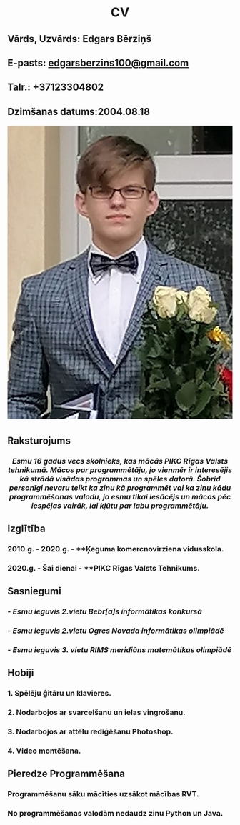 # <div align="center">CV</div>
## Vārds, Uzvārds: Edgars Bērziņš
## E-pasts: edgarsberzins100@gmail.com
## Talr.: +37123304802
## Dzimšanas datums:2004.08.18
###### ![image of me](Image.jpg)

## Raksturojums
### <div align="center">*Esmu 16 gadus vecs skolnieks, kas mācās PIKC Rīgas Valsts tehnikumā. Mācos par programmētāju, jo vienmēr ir interesējis kā strādā visādas programmas un spēles datorā. Šobrid personīgi nevaru teikt ka zinu kā programmēt vai ka zinu kādu programmēšanas valodu, jo esmu tikai iesācējs un mācos pēc iespējas vairāk, lai kļūtu par labu programmētāju.*</div>

## Izglītība
### __2010.g. - 2020.g. - **Ķeguma komercnovirziena vidusskola.__
### __2020.g. - Šai dienai - **PIKC Rīgas Valsts Tehnikums.__

## Sasniegumi

### - _Esmu ieguvis 2.vietu Bebr[a]s informātikas konkursā_
### - _Esmu ieguvis 2.vietu Ogres Novada informātikas olimpiādē_ 
### - _Esmu ieguvis 3. vietu RIMS meridiāns matemātikas olimpiādē_

## Hobiji

### 1. Spēlēju ģitāru un klavieres.
### 2. Nodarbojos ar svarcelšanu un ielas vingrošanu.
### 3. Nodarbojos ar attēlu rediģēšanu **Photoshop**.
### 4. Video montēšana.

## Pieredze Programmēšana
### Programmēšanu sāku mācīties uzsākot mācības RVT.
### No programmēšanas valodām nedaudz zinu Python un Java.